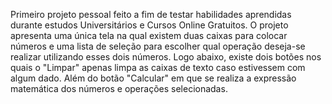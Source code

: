 Primeiro projeto pessoal feito a fim de testar habilidades aprendidas durante estudos Universitários e Cursos Online Gratuitos.
O projeto apresenta uma única tela na qual existem duas caixas para colocar números e uma lista de seleção para escolher qual operação deseja-se realizar utilizando esses dois números.
Logo abaixo, existe dois botões nos quais o "Limpar" apenas limpa as caixas de texto caso estivessem com algum dado. Além do botão "Calcular" em que se realiza a expressão matemática dos números e operações selecionadas.
